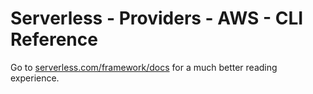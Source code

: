 <!--
title: Serverless - AWS CLI Reference
menuText: CLI Reference
layout: Doc
-->

# Serverless - Providers - AWS - CLI Reference

Go to [serverless.com/framework/docs](https://www.serverless.com/framework/docs/providers/aws/cli-reference) for a much better reading experience.